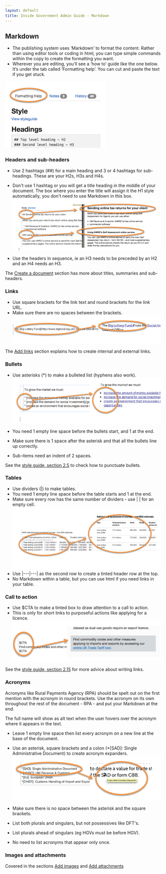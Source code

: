 ```yaml
---
layout: default
title: Inside Government Admin Guide - Markdown
---
```


## Markdown

*  The publishing system uses ‘Markdown’ to format the content. Rather than using editor tools or coding in html, you can type simple commands within the copy to create the formatting you want. 
*  Wherever you are editing, you’ll see a ‘how to’ guide like the one below. It’s under the tab called ‘Formatting help’. You can cut and paste the text if you get stuck.

![Markdown 1](markdown-1.png)

   
### Headers and sub-headers

*  Use 2 hashtags (\##) for a main heading and 3 or 4 hashtags for sub-headings. These are your H2s, H3s and H4s.
*  Don't use 1 hashtag or you will get a title heading in the middle of your document. The box where you enter the title will assign it the H1 style automatically, you don't need to use Markdown in this box.
![Markdown 2](markdown-2.png)

*  Use the headers in sequence, ie an H3 needs to be preceded by an H2 and an H4 needs an H3.

The [Create a document](http://alphagov.github.io/inside-government-admin-guide/creating-documents/creating-a-new-doc.html) section has more about titles, summaries and sub-headers.


### Links

*  Use square brackets for the link text and round brackets for the link URL.
*  Make sure there are no spaces between the brackets.
![Markdown 3](markdown-3.png)

The [Add links](http://alphagov.github.io/inside-government-admin-guide/creating-documents/add-links.html) section explains how to create internal and external links. 


### Bullets

*  Use asterisks (\*) to make a bulleted list (hyphens also work).
![Markdown 4](markdown-4.png)

*  You need 1 empty line space before the bullets start, and 1 at the end.
*  Make sure there is 1 space after the asterisk and that all the bullets line up correctly. 
*  Sub-items need an indent of 2 spaces.

See the [style guide, section 2.5](https://www.gov.uk/designprinciples/styleguide#bullet-points-and-steps) to check how to punctuate bullets.


### Tables

*  Use dividers (\|) to make tables.
*  You need 1 empty line space before the table starts and 1 at the end.
*  Make sure every row has the same number of dividers - use \| | for an empty cell.
![Markdown 5](markdown-5.png)
*  Use \|---|---| as the second row to create a tinted header row at the top.
*  No Markdown within a table, but you can use html if you need links in your table.


### Call to action

*  Use $CTA to make a tinted box to draw attention to a call to action.
*  This is only for short links to purposeful actions like applying for a licence.
![Markdown 6](markdown-6.png)

See the [style guide, section 2.15](https://www.gov.uk/designprinciples/styleguide#links) for more advice about writing links.


### Acronyms

Acronyms like Rural Payments Agency (RPA) should be spelt out on the first mention with the acronym in round brackets. Use the acronym on its own throughout the rest of the document - RPA - and put your Markdown at the end. 

The full name will show as alt text when the user hovers over the acronym where it appears in the text.

*  Leave 1 empty line space then list every acronym on a new line at the base of the document.
*  Use an asterisk, square brackets and a colon (\*[SAD]: Single Administrative Document) to create acronym expanders.
![Markdown 7](markdown-7.png)

*  Make sure there is no space between the asterisk and the square brackets.
*  List both plurals and singulars, but not possessives like DFT's.
*  List plurals ahead of singulars (eg HGVs must be before HGV).
*  No need to list acronyms that appear only once.


### Images and attachments

Covered in the sections [Add images](http://alphagov.github.io/inside-government-admin-guide/creating-documents/add-images.html) and [Add attachments](http://alphagov.github.io/inside-government-admin-guide/creating-documents/add-attachments.html)


